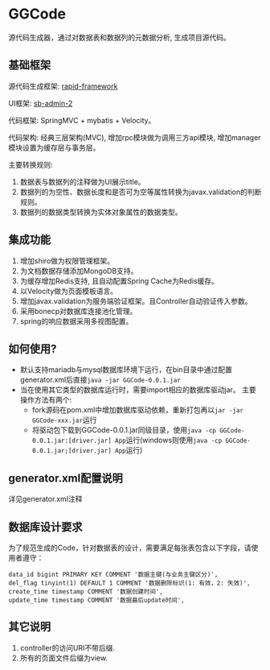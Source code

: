 # GGCode
源代码生成器，通过对数据表和数据列的元数据分析, 生成项目源代码。
## 基础框架
源代码生成框架: [rapid-framework](https://code.google.com/archive/p/rapid-framework/)

UI框架: [sb-admin-2](https://startbootstrap.com/template-overviews/sb-admin-2/) 

代码框架: SpringMVC + mybatis + Velocity。

代码架构: 经典三层架构(MVC), 增加rpc模块做为调用三方api模块, 增加manager模块设置为缓存层与事务层。

主要转换规则:

1. 数据表与数据列的注释做为UI展示title。
2. 数据列的为空性、数据长度和是否可为空等属性转换为javax.validation的判断规则。
3. 数据列的数据类型转换为实体对象属性的数据类型。

## 集成功能
1. 增加shiro做为权限管理框架。
2. 为文档数据存储添加MongoDB支持。
3. 为缓存增加Redis支持, 且自动配置Spring Cache为Redis缓存。
4. 以Velocity做为页面模板语言。
5. 增加javax.validation为服务端验证框架。且Controller自动验证传入参数。
6. 采用bonecp对数据库连接池化管理。
7. spring的响应数据采用多视图配置。

## 如何使用?
* 默认支持mariadb与mysql数据库环境下运行，在bin目录中通过配置generator.xml后直接`java -jar GGCode-0.0.1.jar`
* 当在使用其它类型的数据库运行时，需要import相应的数据库驱动jar。
主要操作方法有两个:
    * fork源码在pom.xml中增加数据库驱动依赖，重新打包再以`jar -jar GGCode-xxx.jar`运行
    * 将驱动包下载到GGCode-0.0.1.jar同级目录，使用`java -cp GGCode-0.0.1.jar:[driver.jar] App`运行(windows则使用`java -cp GGCode-0.0.1.jar;[driver.jar] App`运行)

## generator.xml配置说明
详见generator.xml注释

## 数据库设计要求
为了规范生成的Code，针对数据表的设计，需要满足每张表包含以下字段，请使用者遵守：
```
data_id bigint PRIMARY KEY COMMENT '数据主键(与业务主键区分)', 
del_flag tinyint(1) DEFAULT 1 COMMENT '数据删除标识(1: 有效，2: 失效)',
create_time timestamp COMMENT '数据创建时间',
update_time timestamp COMMENT '数据最后update时间',
```
## 其它说明
1. controller的访问URI不带后缀.
2. 所有的页面文件后缀为view.
